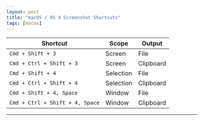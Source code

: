 ```yaml
---
layout: post
title: "macOS / OS X Screenshot Shortcuts"
tags: [macos]
---
```


| Shortcut | Scope | Output |
|----------|------|--------|
| `Cmd + Shift + 3` | Screen | File |
| `Cmd + Ctrl + Shift + 3` | Screen | Clipboard |
| `Cmd + Shift + 4` | Selection | File |
| `Cmd + Ctrl + Shift + 4` | Selection | Clipboard |
| `Cmd + Shift + 4, Space` | Window | File |
| `Cmd + Ctrl + Shift + 4, Space` | Window | Clipboard |

---
